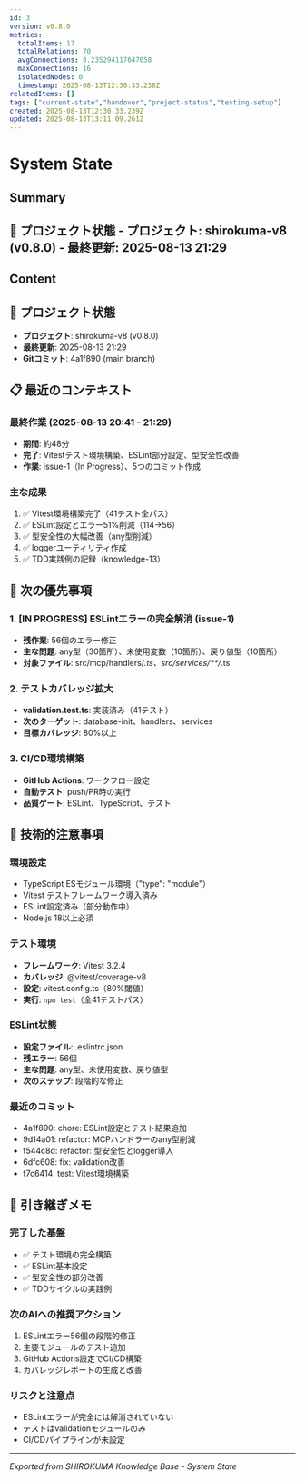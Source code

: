 ```yaml
---
id: 3
version: v0.8.0
metrics:
  totalItems: 17
  totalRelations: 70
  avgConnections: 8.235294117647058
  maxConnections: 16
  isolatedNodes: 0
  timestamp: 2025-08-13T12:30:33.238Z
relatedItems: []
tags: ["current-state","handover","project-status","testing-setup"]
created: 2025-08-13T12:30:33.239Z
updated: 2025-08-13T13:11:09.261Z
---
```


# System State

## Summary

## 📍 プロジェクト状態 - **プロジェクト**: shirokuma-v8 (v0.8.0) - **最終更新**: 2025-08-13 21:29

## Content

## 📍 プロジェクト状態
- **プロジェクト**: shirokuma-v8 (v0.8.0)
- **最終更新**: 2025-08-13 21:29
- **Gitコミット**: 4a1f890 (main branch)

## 📋 最近のコンテキスト

### 最終作業 (2025-08-13 20:41 - 21:29)
- **期間**: 約48分
- **完了**: Vitestテスト環境構築、ESLint部分設定、型安全性改善
- **作業**: issue-1（In Progress）、5つのコミット作成

### 主な成果
1. ✅ Vitest環境構築完了（41テスト全パス）
2. ✅ ESLint設定とエラー51%削減（114→56）
3. ✅ 型安全性の大幅改善（any型削減）
4. ✅ loggerユーティリティ作成
5. ✅ TDD実践例の記録（knowledge-13）

## 🎯 次の優先事項

### 1. [IN PROGRESS] ESLintエラーの完全解消 (issue-1)
- **残作業**: 56個のエラー修正
- **主な問題**: any型（30箇所）、未使用変数（10箇所）、戻り値型（10箇所）
- **対象ファイル**: src/mcp/handlers/*.ts、src/services/**/*.ts

### 2. テストカバレッジ拡大
- **validation.test.ts**: 実装済み（41テスト）
- **次のターゲット**: database-init、handlers、services
- **目標カバレッジ**: 80%以上

### 3. CI/CD環境構築
- **GitHub Actions**: ワークフロー設定
- **自動テスト**: push/PR時の実行
- **品質ゲート**: ESLint、TypeScript、テスト

## 🔧 技術的注意事項

### 環境設定
- TypeScript ESモジュール環境（"type": "module"）
- Vitest テストフレームワーク導入済み
- ESLint設定済み（部分動作中）
- Node.js 18以上必須

### テスト環境
- **フレームワーク**: Vitest 3.2.4
- **カバレッジ**: @vitest/coverage-v8
- **設定**: vitest.config.ts（80%閾値）
- **実行**: `npm test`（全41テストパス）

### ESLint状態
- **設定ファイル**: .eslintrc.json
- **残エラー**: 56個
- **主な問題**: any型、未使用変数、戻り値型
- **次のステップ**: 段階的な修正

### 最近のコミット
- 4a1f890: chore: ESLint設定とテスト結果追加
- 9d14a01: refactor: MCPハンドラーのany型削減
- f544c8d: refactor: 型安全性とlogger導入
- 6dfc608: fix: validation改善
- f7c6414: test: Vitest環境構築

## 📝 引き継ぎメモ

### 完了した基盤
- ✅ テスト環境の完全構築
- ✅ ESLint基本設定
- ✅ 型安全性の部分改善
- ✅ TDDサイクルの実践例

### 次のAIへの推奨アクション
1. ESLintエラー56個の段階的修正
2. 主要モジュールのテスト追加
3. GitHub Actions設定でCI/CD構築
4. カバレッジレポートの生成と改善

### リスクと注意点
- ESLintエラーが完全には解消されていない
- テストはvalidationモジュールのみ
- CI/CDパイプラインが未設定

---
*Exported from SHIROKUMA Knowledge Base - System State*
